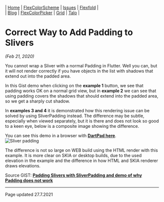 | [Home](https://rydmike.com) | [FlexColorScheme](colorscheme) | [Issues](issues) | [Flexfold](flexfold) |  
| [Blog](blog)                | [FlexColorPicker](colorpicker) | [Grid](gridview) | [Talo](talo)         |

# Correct Way to Add Padding to Slivers
*(Feb 21, 2020)*

You cannot wrap a Sliver with a normal Padding in Flutter. Well you can, but it will not render correctly if
you have objects in the list with shadows that extend out into the padded area.

In this Gist demo when clicking on the **example 1** button, we see that padding works OK on a
normal grid view, but in **example 2** we can see that using padding covers the shadows that should
extend into the padded area, so we get a sharply cut shadow.

In **examples 3 and 4** it is demonstrated how this rendering issue can be solved by using SliverPadding instead.
The difference may be subtle, especially when viewed separately, but it is there and does not look so good to a 
keen eye, below is a composite image showing the difference.

You can see this demo in a browser with [**DartPad here**](https://www.dartpad.dev/?id=e199cb754fc08f4e1500efc96e322eee&null_safety=true).  
<img src="https://rydmike.com/assets/sliverpadding.png?raw=true" alt="Sliver padding"/>

The difference is not so large on WEB build using the HTML render with this example. It is more
clear on SKIA or desktop builds, due to the used elevation in the example and the difference in how
HTML and SKIA renderer draws elevations.

Source GIST: [**Padding Slivers with SliverPadding and demo of why Padding does not work**](https://gist.github.com/rydmike/e199cb754fc08f4e1500efc96e322eee)  


---
Page updated 27.7.2021